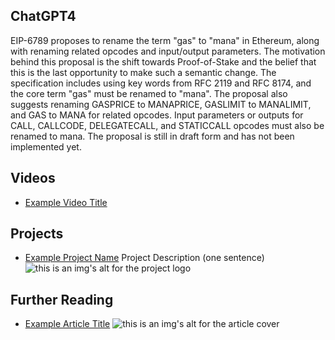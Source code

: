## ChatGPT4

EIP-6789 proposes to rename the term "gas" to "mana" in Ethereum, along with renaming related opcodes and input/output parameters. The motivation behind this proposal is the shift towards Proof-of-Stake and the belief that this is the last opportunity to make such a semantic change. The specification includes using key words from RFC 2119 and RFC 8174, and the core term "gas" must be renamed to "mana". The proposal also suggests renaming GASPRICE to MANAPRICE, GASLIMIT to MANALIMIT, and GAS to MANA for related opcodes. Input parameters or outputs for CALL, CALLCODE, DELEGATECALL, and STATICCALL opcodes must also be renamed to mana. The proposal is still in draft form and has not been implemented yet.

## Videos

- [Example Video Title](https://www.youtube.com/watch?v=TDGq4aeevgY)

## Projects

- [Example Project Name](https://xxxx.xxx/xxxxx) Project Description (one sentence) ![this is an img's alt for the project logo](https://xxxx.xxx/project-logo.xxx)

## Further Reading

- [Example Article Title](https://xxxx.xxx/xxxxx) ![this is an img's alt for the article cover](https://xxxx.xxx/article-cover.xxx)
